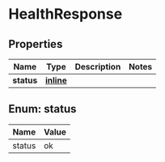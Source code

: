 
# HealthResponse

## Properties
| Name | Type | Description | Notes |
| ------------ | ------------- | ------------- | ------------- |
| **status** | [**inline**](#Status) |  |  |


<a id="Status"></a>
## Enum: status
| Name | Value |
| ---- | ----- |
| status | ok |



